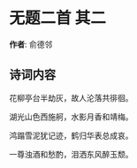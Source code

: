 # 无题二首  其二

**作者**: 俞德邻

## 诗词内容

花柳亭台半劫灰，故人沦落共徘徊。

湖光山色西施舸，水影月香和靖梅。

鸿蹋雪泥犹记迹，鹤归华表总成哀。

一尊浊酒和愁酌，泪洒东风醉玉颓。

